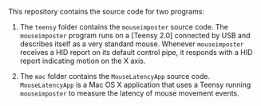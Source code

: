 

This repository contains the source code for two programs:

1. The `teensy` folder contains the `mouseimposter` source code.  The `mouseimposter` program runs on a [Teensy 2.0] connected by USB and describes itself as a very standard mouse.  Whenever `mouseimposter` receives a HID report on its default control pipe, it responds with a HID report indicating motion on the X axis.

2. The `mac` folder contains the `MouseLatencyApp` source code.  `MouseLatencyApp` is a Mac OS X application that uses a Teensy running `mouseimposter` to measure the latency of mouse movement events.

